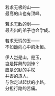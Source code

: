 <p class="has-line-data" data-line-start="5" data-line-end="8">若求无极的山——<br>
最高的山也有顶峰。</p>
<p class="has-line-data" data-line-start="9" data-line-end="12">若求无敌的剑——<br>
最杰出的弟子也会学成。</p>
<p class="has-line-data" data-line-start="13" data-line-end="16">若求无瑕的玉——<br>
不如跪向心中的永恒。</p>
<p class="has-line-data" data-line-start="17" data-line-end="24">伊人岂是山，是玉，<br>
岂是挥舞的剑锋？<br>
应是沉默的手杖<br>
并辔的旅人，<br>
与你走过起伏的小路，<br>
分担行路的苦痛。</p>
